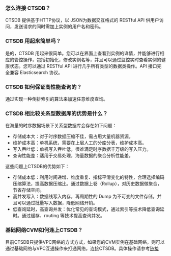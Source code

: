 ### 怎么连接 CTSDB？

CTSDB 提供基于HTTP协议，以 JSON为数据交互格式的 RESTful API 供用户访问，发送请求的同时需加上实例的用户名和密码。

### CTSDB 用起来简单吗？

是的，CTSDB 用起来很简单。您可以在界面上查看到实例的详情，并能够进行相应的管控操作，包括初始化，修改实例名等，并且可以通过监控实时查看实例的健康状态。您可以通过 RESTful API 进行几乎所有类型的数据类操作。API 接口完全兼容 Elasticsearch 协议。

### CTSDB 如何保证高性能查询的？

通过实现一种倒排索引的算法来加速任意维度查询。

### CTSDB 相比较关系型数据库的优势是什么？

在海量的时序数据场景下关系型数据库会存在如下问题：

- 存储成本大：对于时序数据压缩不佳，需占用大量机器资源。
- 维护成本高：单机系统，需要在上层人工的分库分表，维护成本高。
- 写入吞吐低：单机写入吞吐低，很难满足时序数据千万级的写入压力。
- 查询性能差：适用于交易处理，海量数据的聚合分析性能差。

这些问题上CTSDB的优势如下：

- 存储成本低：利用时间递增、维度重复、指标平滑变化的特性，合理选择编码压缩算法，提高数据压缩比。通过数据上卷（Rollup），对历史数据做聚合，节省存储空间。
- 高并发写入：数据线写入内存，再周期性的 Dump 为不可变的文件存储。并且可以通过批量写入数据，降低网络开销。
- 低查询延时，高查询并发：优化常见的查询模式，通过索引等技术降低查询延时。通过缓存、routing 等技术提高查询并发。

### 基础网络CVM如何连上CTSDB？
目前CTSDB只提供VPC网络的方式方式，如果您的CVM实例在基础网络，则可以通过基础网络与VPC互通操作来打通网络，连接CTSDB。具体操作请参考[链接](http://tcecqpoc.fsphere.cn/document/api/215/2098)



